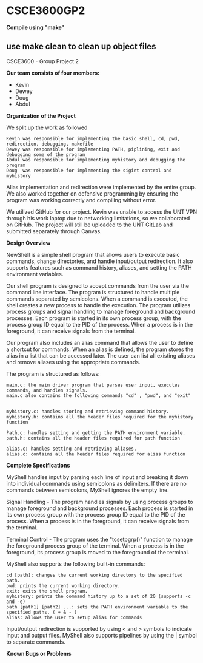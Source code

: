 # CSCE3600GP2


**Compile using "make"**

**use make clean to clean up object files**
----------------------------------
CSCE3600 - Group Project 2

**Our team consists of four members:**

 

 - Kevin   
 -  Dewey
 -  Doug    
 - Abdul

**Organization of the Project**

We split up the work as followed

    Kevin was responsible for implementing the basic shell, cd, pwd, redirection, debugging, makefile
    Dewey was responsible for implementing PATH, piplining, exit and debugging some of the program
    Abdul was responsible for implementing myhistory and debugging the program
    Doug  was responsible for implementing the sigint control and myhistory
    
  Alias implementation and redirection were implemented by the entire group. We also worked together on defensive programming by ensuring the program was working correctly and compiling without error.

We utilized GitHub for our project. Kevin was unable to access the UNT VPN through his work laptop due to networking limitations, so we collaborated on GitHub. The project will still be uploaded to the UNT GitLab and submitted separately through Canvas.

**Design Overview**


NewShell is a simple shell program that allows users to execute basic commands, change directories, and handle input/output redirection. It also supports features such as command history, aliases, and setting the PATH environment variables.

Our shell program is designed to accept commands from the user via the command line interface. The program is structured to handle multiple commands separated by semicolons. When a command is executed, the shell creates a new process to handle the execution. The program utilizes process groups and signal handling to manage foreground and background processes. Each program is started in its own process group, with the process group ID equal to the PID of the process. When a process is in the foreground, it can receive signals from the terminal.

Our program also includes an alias command that allows the user to define a shortcut for commands. When an alias is defined, the program stores the alias in a list that can be accessed later. The user can list all existing aliases and remove aliases using the appropriate commands.


The program is structured as follows:

    main.c: the main driver program that parses user input, executes commands, and handles signals. 
    main.c also contains the following commands "cd" , "pwd", and "exit"
      
    
    myhistory.c: handles storing and retrieving command history.
    myhistory.h: contains all the header files required for the myhistory function
    
    Path.c: handles setting and getting the PATH environment variable.
    path.h: contains all the header files required for path function
    
    alias.c: handles setting and retrieving aliases.
    alias.c: contains all the header files required for alias function

**Complete Specifications**

MyShell handles input by parsing each line of input and breaking it down into individual commands using semicolons as delimiters. If there are no commands between semicolons, MyShell ignores the empty line.

Signal Handling - The program handles signals by using process groups to manage foreground and background processes. Each process is started in its own process group with the process group ID equal to the PID of the process. When a process is in the foreground, it can receive signals from the terminal.

Terminal Control - The program uses the "tcsetpgrp()" function to manage the foreground process group of the terminal. When a process is in the foreground, its process group is moved to the foreground of the terminal.



 MyShell also supports the following built-in commands:

    cd [path]: changes the current working directory to the specified path.
    pwd: prints the current working directory.
    exit: exits the shell program.
    myhistory: prints the command history up to a set of 20 (supports -c and -e)
    path [path1] [path2] ...: sets the PATH environment variable to the specified paths. ( + & - )
    alias: allows the user to setup alias for commands

Input/output redirection is supported by using < and > symbols to indicate input and output files.
 MyShell also supports pipelines by using the | symbol to separate commands.



**Known Bugs or Problems**


